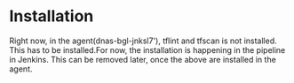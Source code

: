 # Installation

Right now, in the agent(dnas-bgl-jnksl7'), tflint and tfscan is not installed. This has to be installed.For now, the installation is happening in the pipeline in Jenkins. This can be removed later, once the above are installed in the agent.